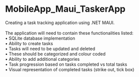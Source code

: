 # MobileApp_Maui_TaskerApp

Creating a task tracking application using .NET MAUI.<br>
<br>
The application will need to contain these functionalities listed:<br>
• SQLite database implementation<br>
• Ability to create tasks<br>
• Tasks will need to be updated and deleted<br>
• These should be categorized and colour coded<br>
• Ability to add additional categories<br>
• Task progression based on tasks completed vs total tasks<br>
• Visual representation of completed tasks (strike out, tick box)<br>
